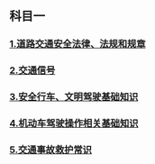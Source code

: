 ## 科目一
### [1.道路交通安全法律、法规和规章](1.道路交通安全法律、法规和规章.md)
### [2.交通信号](2.交通信号.md)
### [3.安全行车、文明驾驶基础知识](3.安全行车、文明驾驶基础知识.md)
### [4.机动车驾驶操作相关基础知识](4.机动车驾驶操作相关基础知识.md)
### [5.交通事故救护常识](5.交通事故救护常识)


